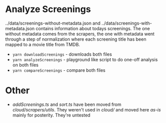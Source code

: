 # Analyze Screenings

../data/screenings-without-metadata.json and ../data/screenings-with-metadata.json contains information about todays screenings. The one without metadata comes from the scrapers, the one with metadata went through a step of normalization where each screening title has been mapped to a movie title from TMDB.

- `yarn downloadScreenings` - downloads both files
- `yarn analyzeScreenings` - playground like script to do one-off analysis on both files
- `yarn compareScreenings` - compare both files

# Other

- _addScreenings.ts_ and _sort.ts_ have been moved from _cloud/scrapers/utils_. They weren't used in _cloud/_ and moved here _as-is_ mainly for posterity. They're untested
